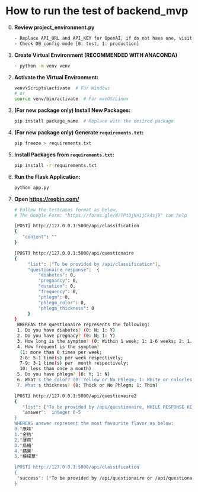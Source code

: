 # How to run the test of backend_mvp
0. **Review project_environment.py**
   ```bash
   - Replace API_URL and API_KEY for OpenAI, if do not have one, visit this: https://github.com/popjane/free_chatgpt_api?tab=readme-ov-file#%E5%B8%B8%E7%94%A8%E5%BA%94%E7%94%A8%E6%94%AF%E6%8C%81
   - Check DB config mode [0: test, 1: production]
   ```

1. **Create Virtual Environment (RECOMMENDED WITH ANACONDA)**
   ```bash
   - python -m venv venv
   ```
2. **Activate the Virtual Environment:**
   ```bash
   venv\Scripts\activate  # For Windows
   # or
   source venv/bin/activate  # For macOS/Linux
   ```

3. **(For new package only) Install New Packages:**
   ```bash
   pip install package_name  # Replace with the desired package
   ```

4. **(For new package only) Generate `requirements.txt`:**
   ```bash
   pip freeze > requirements.txt
   ```

5. **Install Packages from `requirements.txt`:**
   ```bash
   pip install -r requirements.txt
   ```

6. **Run the Flask Application:**
   ```bash
   python app.py
   ```
7. **Open https://reqbin.com/**
   ```bash
   # Follow the testcases format as below, 
   # The Google Form: "https://forms.gle/N7TPt3jNn1jCk4sj9" can help
   
   [POST] http://127.0.0.1:5000/api/classification 
   {
      "content": ""
   }

   [POST] http://127.0.0.1:5000/api/questionaire
   {
        "list": ["To be provided by /api/classification"],
        "questionaire_response":  {
            "diabetes": 0,
            "pregnancy": 0,
            "duration": 0,
            "frequency": 0,
            "phlegm": 0,
            "phlegm_color": 0,
            "phlegm_thickness": 0
        }
   }
    WHEREAS the questionaire represents the following:
    1. Do you have diabetes? (0: N; 1: Y)
    2. Do you have pregnacy? (0: N; 1: Y)
    3. How long is the symptom? (0: Within 1 week; 1: 1-6 weeks; 2: 1.5 months and above)
    4. How frequent is the symptom?
     (1: more than 6 times per week;
     2-6: 5-1 time(s) per week respectively;
     7-9: 3-1 time(s) per  month respectively;
     10: less than once a month)
    5. Do you have phlegm? (0: Y; 1: N)
    6. What's the color? (0: Yellow or No Phlegm; 1: White or colorless)
    7. What's thickness? (0: Thick or No Phlegm; 1: Thin)

   [POST] http://127.0.0.1:5000/api/questionaire2
   {
      "list": ["To be provided by /api/questionaire, WHILE RESPONSE KEY MUST CONTAIN 'list'],
      "answer":  integer 0-5
   }
   WHEREAS answer represent the most favourite flavor as below:
   0."原味"
   1."金桔"
   2."薄荷"
   3."烏梅"
   4."蘋果"
   5."檸檬草"

   [POST] http://127.0.0.1:5000/api/classification 
   {
    "success": ["To be provided by /api/questionaire or /api/questionaire2, WHILE RESPONSE KEY MUST CONTAIN 'success'"]
   }
   ```
